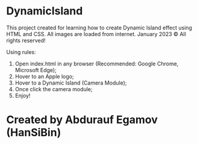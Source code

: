 # DynamicIsland
This project created for learning how to create Dynamic Island effect using HTML and CSS.
All images are loaded from internet.
January 2023 © All rights reserved!

Using rules:
1. Open index.html in any browser (Recommended: Google Chrome, Microsoft Edge);
2. Hover to an Apple logo;
3. Hover to a Dynamic Island (Camera Module);
4. Once click the camera module;
5. Enjoy!

# Created by Abdurauf Egamov (HanSiBin)
